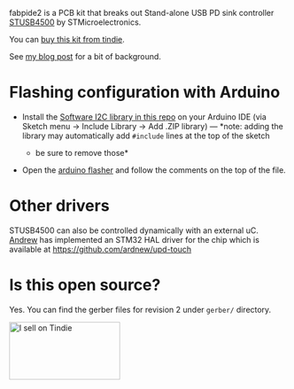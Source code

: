 fabpide2 is a PCB kit that breaks out Stand-alone USB PD sink controller
[STUSB4500](https://www.st.com/en/interfaces-and-transceivers/stusb4500.html)
by STMicroelectronics.

You can [buy this kit from
tindie](https://www.tindie.com/products/18263/).

See [my blog
post](https://blog.oxplot.com/usb-pd-standalone-sink-controller/) for a
bit of background.

# Flashing configuration with Arduino

* Install the [Software I2C library in this
  repo](arduino/libs/SoftI2CMaster.zip) on your Arduino IDE (via Sketch
  menu -> Include Library -> Add .ZIP library) — *note: adding the
  library may automatically add `#include` lines at the top of the sketch
  - be sure to remove those*

* Open the [arduino
  flasher](arduino/stusb4500_flasher/stusb4500_flasher.ino) and follow
  the comments on the top of the file.

# Other drivers

STUSB4500 can also be controlled dynamically with an external uC.
[Andrew](https://github.com/ardnew) has implemented an STM32 HAL driver
for the chip which is available at https://github.com/ardnew/upd-touch

# Is this open source?

Yes. You can find the gerber files for revision 2 under `gerber/`
directory.

<a href="https://www.tindie.com/stores/oxplot/?ref=offsite_badges&utm_source=sellers_oxplot&utm_medium=badges&utm_campaign=badge_large"><img src="https://d2ss6ovg47m0r5.cloudfront.net/badges/tindie-larges.png" alt="I sell on Tindie" width="200" height="104"></a>
